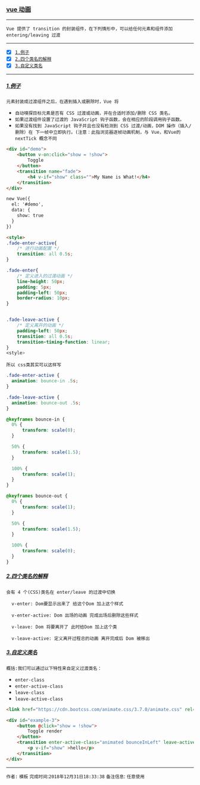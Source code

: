 ### [vue 动画](#top) <b id="top"></b>
---
`Vue 提供了 transition 的封装组件，在下列情形中，可以给任何元素和组件添加 entering/leaving 过渡`

------

- [x] [`1.例子`](#target1)
- [x] [`2.四个类名的解释`](#target2)
- [x] [`3.自定义类名`](#target3)

------

#####  [1.例子](#top) <b id="target1"></b> 
`元素封装成过渡组件之后，在遇到插入或删除时，Vue 将`
   * `自动嗅探目标元素是否有 CSS 过渡或动画，并在合适时添加/删除 CSS 类名。`
   * `如果过渡组件设置了过渡的 JavaScript 钩子函数，会在相应的阶段调用钩子函数。`
   * `如果没有找到 JavaScript 钩子并且也没有检测到 CSS 过渡/动画，DOM 操作（插入/删除）在
   下一帧中立即执行。(注意：此指浏览器逐帧动画机制，与 Vue，和Vue的 nextTick 概念不同`
   
```html
<div id="demo">
    <button v-on:click="show = !show">
        Toggle
    </button>
    <transition name="fade">
        <h4 v-if="show" class="">My Name is What!</h4>
    </transition>
</div>

new Vue({
  el: '#demo',
  data: {
    show: true
  }
})

<style>
.fade-enter-active{
    /* 进行动画配置 */
    transition: all 0.5s;
}

.fade-enter{
    /* 定义进入的过渡动画 */
    line-height: 50px;
    padding: 5px;
    padding-left: 50px;
    border-radius: 10px;
}


.fade-leave-active {
    /* 定义离开的动画 */
    padding-left: 50px; 
    transition: all 0.5s;
    transition-timing-function: linear;
}
<style>
```
`所以 css类其实可以这样写`
```css
.fade-enter-active {
  animation: bounce-in .5s;
}

.fade-leave-active {
  animation: bounce-out .5s;
}

@keyframes bounce-in {
  0% {
      transform: scale(0);
  }

  50% {
      transform: scale(1.5);
  }

  100% {
      transform: scale(1);
  }
}

@keyframes bounce-out {
  0% {
      transform: scale(1);
  }

  50% {
      transform: scale(1.5);
  }

  100% {
      transform: scale(0);
  }
}
```

#####  [2.四个类名的解释](#top) <b id="target2"></b> 

```node
会有 4 个(CSS)类名在 enter/leave 的过渡中切换

  v-enter: Dom要显示出来了 给这个Dom 加上这个样式

  v-enter-active: Dom 出场的动画 完成出场后删除这些样式

  v-leave: Dom 将要离开了 此时给Dom 加上这个类 

  v-leave-active: 定义离开过程总的动画 离开完成后 Dom 被移出

```

#####  [3.自定义类名](#top) <b id="target3"></b> 
`概括:我们可以通过以下特性来自定义过渡类名：`
* `enter-class`
* `enter-active-class`
* `leave-class`
* `leave-active-class`

```html
<link href="https://cdn.bootcss.com/animate.css/3.7.0/animate.css" rel="stylesheet">

<div id="example-3">
    <button @click="show = !show">
        Toggle render
    </button>
    <transition enter-active-class="animated bounceInLeft" leave-active-class="animated bounceOutRight">
        <p v-if="show" >hello</p>
    </transition>
</div>
```


--------------------
`作者:` `模板` 
`完成时间`:`2018年12月31日18:33:38`
`备注信息`: `任意使用` 
